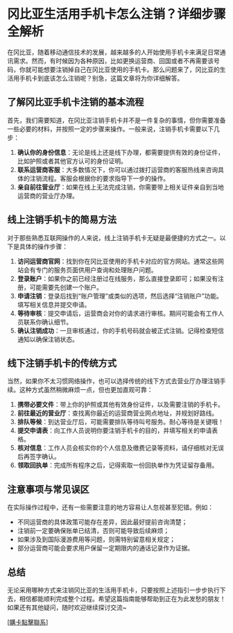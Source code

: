 # 冈比亚生活用手机卡怎么注销？详细步骤全解析

在冈比亚，随着移动通信技术的发展，越来越多的人开始使用手机卡来满足日常通讯需求。然而，有时候因为各种原因，比如更换运营商、回国或者不再需要该号码，你就可能想要注销掉自己在冈比亚使用的手机卡。那么问题来了，冈比亚的生活用手机卡到底该怎么注销呢？别急，这篇文章将为你详细解答。

## 了解冈比亚手机卡注销的基本流程

首先，我们需要知道，在冈比亚注销手机卡并不是一件复杂的事情，但你需要准备一些必要的材料，并按照一定的步骤来操作。一般来说，注销手机卡需要以下几步：

1. **确认你的身份信息**：无论是线上还是线下办理，都需要提供有效的身份证件，比如护照或者其他官方认可的身份证明。
2. **联系运营商客服**：大多数情况下，你可以通过拨打运营商的客服热线来咨询具体的注销流程。客服会根据你的要求指导下一步的操作。
3. **亲自前往营业厅**：如果在线上无法完成注销，你需要带上相关证件亲自到当地运营商的营业厅办理。

## 线上注销手机卡的简易方法

对于那些熟悉互联网操作的人来说，线上注销手机卡无疑是最便捷的方式之一。以下是具体的操作步骤：

1. **访问运营商官网**：找到你在冈比亚使用的手机卡对应的官方网站。通常这些网站会有专门的服务页面供用户查询和处理账户问题。
2. **登录账户**：如果你之前已经注册过在线服务，那么直接登录即可；如果没有注册，可能需要先创建一个账户。
3. **申请注销**：登录后找到“账户管理”或类似的选项，然后选择“注销账户”功能。填写相关信息并提交申请。
4. **等待审核**：提交申请后，运营商会对你的请求进行审核。期间可能会有工作人员联系你确认细节。
5. **确认注销成功**：一旦审核通过，你的手机号码就会被正式注销。记得检查短信通知以确保注销状态。

## 线下注销手机卡的传统方式

当然，如果你不太习惯网络操作，也可以选择传统的线下方式去营业厅办理注销手续。这种方式虽然稍微麻烦一点，但也更加直观可靠：

1. **携带必要文件**：带上你的护照或其他有效身份证件，以及需要注销的手机卡。
2. **前往最近的营业厅**：查找离你最近的运营商营业网点地址，并规划好路线。
3. **排队等候**：到达营业厅后，可能需要排队等待叫号服务。耐心等待是关键哦！
4. **提交申请表**：向工作人员说明你要注销手机卡的目的，并填写相关的申请表格。
5. **核对信息**：工作人员会核实你的个人信息及缴费记录等资料，请仔细核对无误后再签字确认。
6. **领取回执单**：完成所有程序之后，记得索取一份回执单作为凭证留存备用。

## 注意事项与常见误区

在实际操作过程中，还有一些需要注意的地方容易让人忽视甚至犯错。例如：

- 不同运营商的具体政策可能存在差异，因此最好提前咨询清楚；
- 注销前一定要确保账单已结清，否则可能导致后续麻烦；
- 如果涉及到国际漫游费用等问题，则需特别留意相关规定；
- 部分运营商可能会要求用户保留一定期限内的通话记录作为证据。

## 总结

无论采用哪种方式来注销冈比亚的生活用手机卡，只要按照上述指引一步步执行下去，相信都能顺利完成整个过程。希望这篇指南能够帮助到正在为此发愁的朋友！如果还有其他疑问，随时欢迎继续探讨交流~

[[購卡點擊聯系](https://t.me/s/esim1088)]